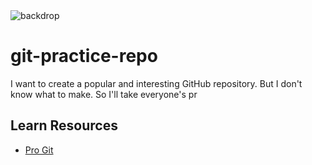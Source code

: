 <img src="/src/backdrop.gpg" alt="backdrop">

# git-practice-repo
I want to create a popular and interesting GitHub repository. But I don't know what to make. So I'll take everyone's pr

## Learn Resources
- [Pro Git](https://git-scm.com/book/en/v2)